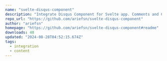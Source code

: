 ```yaml
---
name: "svelte-disqus-component"
description: "Integrate Disqus Component for Svelte app. Comments and Count supported."
repo_url: "https://github.com/ariefsn/svelte-disqus-component"
author: "ariefsn"
homepage: "https://github.com/ariefsn/svelte-disqus-component#readme"
downloads: 48
updated: "2024-08-28T04:52:15.674Z"
tags: 
  - integration
  - content
---
```

